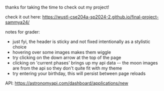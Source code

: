 thanks for taking the time to check out my project!

check it out here: https://wustl-cse204a-sp2024-2.github.io/final-project-sammya24/

notes for grader:

- just fyi, the header is sticky and not fixed intentionally as a stylistic choice
- hovering over some images makes them wiggle
- try clicking on the down arrow at the top of the page
- clicking on 'current phases' brings up my api data -- the moon images are from the api so they don't quite fit with my theme
- try entering your birthday, this will persist between page reloads

API: https://astronomyapi.com/dashboard/applications/new

